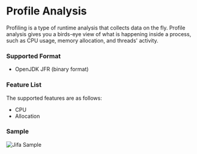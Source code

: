 # Profile Analysis

Profiling is a type of runtime analysis that collects data on the fly.
Profile analysis gives you a birds-eye view of what is happening inside a process, 
such as CPU usage, memory allocation, and threads' activity.

### Supported Format
- OpenJDK JFR (binary format)

### Feature List

The supported features are as follows:

- CPU
- Allocation

### Sample
![Jifa Sample](https://raw.githubusercontent.com/wiki/eclipse/jifa/resources/jifa-sample.jpg)
